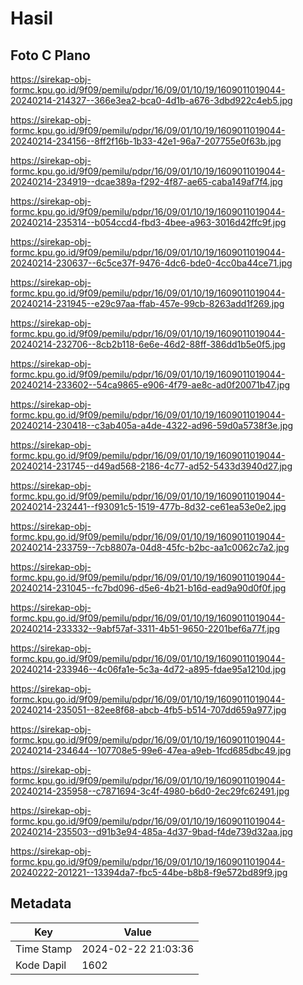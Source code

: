 # Hasil

## Foto C Plano

https://sirekap-obj-formc.kpu.go.id/9f09/pemilu/pdpr/16/09/01/10/19/1609011019044-20240214-214327--366e3ea2-bca0-4d1b-a676-3dbd922c4eb5.jpg

https://sirekap-obj-formc.kpu.go.id/9f09/pemilu/pdpr/16/09/01/10/19/1609011019044-20240214-234156--8ff2f16b-1b33-42e1-96a7-207755e0f63b.jpg

https://sirekap-obj-formc.kpu.go.id/9f09/pemilu/pdpr/16/09/01/10/19/1609011019044-20240214-234919--dcae389a-f292-4f87-ae65-caba149af7f4.jpg

https://sirekap-obj-formc.kpu.go.id/9f09/pemilu/pdpr/16/09/01/10/19/1609011019044-20240214-235314--b054ccd4-fbd3-4bee-a963-3016d42ffc9f.jpg

https://sirekap-obj-formc.kpu.go.id/9f09/pemilu/pdpr/16/09/01/10/19/1609011019044-20240214-230637--6c5ce37f-9476-4dc6-bde0-4cc0ba44ce71.jpg

https://sirekap-obj-formc.kpu.go.id/9f09/pemilu/pdpr/16/09/01/10/19/1609011019044-20240214-231945--e29c97aa-ffab-457e-99cb-8263add1f269.jpg

https://sirekap-obj-formc.kpu.go.id/9f09/pemilu/pdpr/16/09/01/10/19/1609011019044-20240214-232706--8cb2b118-6e6e-46d2-88ff-386dd1b5e0f5.jpg

https://sirekap-obj-formc.kpu.go.id/9f09/pemilu/pdpr/16/09/01/10/19/1609011019044-20240214-233602--54ca9865-e906-4f79-ae8c-ad0f20071b47.jpg

https://sirekap-obj-formc.kpu.go.id/9f09/pemilu/pdpr/16/09/01/10/19/1609011019044-20240214-230418--c3ab405a-a4de-4322-ad96-59d0a5738f3e.jpg

https://sirekap-obj-formc.kpu.go.id/9f09/pemilu/pdpr/16/09/01/10/19/1609011019044-20240214-231745--d49ad568-2186-4c77-ad52-5433d3940d27.jpg

https://sirekap-obj-formc.kpu.go.id/9f09/pemilu/pdpr/16/09/01/10/19/1609011019044-20240214-232441--f93091c5-1519-477b-8d32-ce61ea53e0e2.jpg

https://sirekap-obj-formc.kpu.go.id/9f09/pemilu/pdpr/16/09/01/10/19/1609011019044-20240214-233759--7cb8807a-04d8-45fc-b2bc-aa1c0062c7a2.jpg

https://sirekap-obj-formc.kpu.go.id/9f09/pemilu/pdpr/16/09/01/10/19/1609011019044-20240214-231045--fc7bd096-d5e6-4b21-b16d-ead9a90d0f0f.jpg

https://sirekap-obj-formc.kpu.go.id/9f09/pemilu/pdpr/16/09/01/10/19/1609011019044-20240214-233332--9abf57af-3311-4b51-9650-2201bef6a77f.jpg

https://sirekap-obj-formc.kpu.go.id/9f09/pemilu/pdpr/16/09/01/10/19/1609011019044-20240214-233946--4c06fa1e-5c3a-4d72-a895-fdae95a1210d.jpg

https://sirekap-obj-formc.kpu.go.id/9f09/pemilu/pdpr/16/09/01/10/19/1609011019044-20240214-235051--82ee8f68-abcb-4fb5-b514-707dd659a977.jpg

https://sirekap-obj-formc.kpu.go.id/9f09/pemilu/pdpr/16/09/01/10/19/1609011019044-20240214-234644--107708e5-99e6-47ea-a9eb-1fcd685dbc49.jpg

https://sirekap-obj-formc.kpu.go.id/9f09/pemilu/pdpr/16/09/01/10/19/1609011019044-20240214-235958--c7871694-3c4f-4980-b6d0-2ec29fc62491.jpg

https://sirekap-obj-formc.kpu.go.id/9f09/pemilu/pdpr/16/09/01/10/19/1609011019044-20240214-235503--d91b3e94-485a-4d37-9bad-f4de739d32aa.jpg

https://sirekap-obj-formc.kpu.go.id/9f09/pemilu/pdpr/16/09/01/10/19/1609011019044-20240222-201221--13394da7-fbc5-44be-b8b8-f9e572bd89f9.jpg


## Metadata

| Key        | Value               |
| ---------- | ------------------- |
| Time Stamp | 2024-02-22 21:03:36 |
| Kode Dapil | 1602                |



